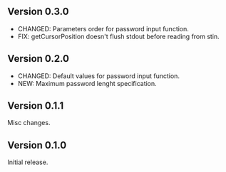 ## Version 0.3.0
- CHANGED: Parameters order for password input function.
- FIX: getCursorPosition doesn't flush stdout before reading from stin.

## Version 0.2.0
- CHANGED: Default values for password input function.
- NEW: Maximum password lenght specification.

## Version 0.1.1
Misc changes.

## Version 0.1.0
Initial release.